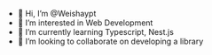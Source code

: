 - 👋 Hi, I’m @Weishaypt
- 👀 I’m interested in Web Development
- 🌱 I’m currently learning Typescript, Nest.js
- 💞️ I’m looking to collaborate on developing a library

<!---
Weishaypt/Weishaypt is a ✨ special ✨ repository because its `README.md` (this file) appears on your GitHub profile.
You can click the Preview link to take a look at your changes.
--->

